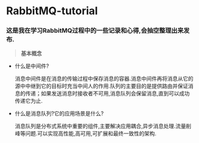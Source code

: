 # RabbitMQ-tutorial
### 这是我在学习RabbitMQ过程中的一些记录和心得,会抽空整理出来发布.
> **基本概念**

* 什么是中间件?

	消息中间件是在消息的传输过程中保存消息的容器.消息中间件再将消息从它的源中中继到它的目标时充当中间人的作用.队列的主要目的是提供路由并保证消息的传递；如果发送消息时接收者不可用,消息队列会保留消息,直到可以成功传递它为止.

* 什么是消息队列?它的应用场景是什么?

	消息队列是分布式系统中重要的组件,主要解决应用耦合,异步消息处理.流量削峰等问题.可以实现高性能,高可用,可扩展和最终一致性的架构.

	
